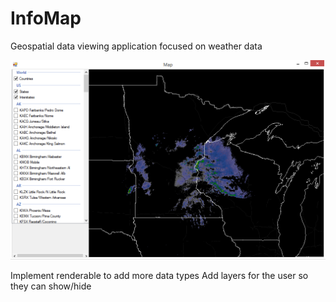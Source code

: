 InfoMap
=======

Geospatial data viewing application focused on weather data

![Alt text](InfoMap.PNG)

Implement renderable to add more data types
Add layers for the user so they can show/hide
